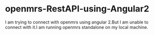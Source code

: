 # openmrs-RestAPI-using-Angular2
I am trying to connect with openmrs using angular 2.But I am unable to connect with it.I am running openmrs standalone on my local machine.
